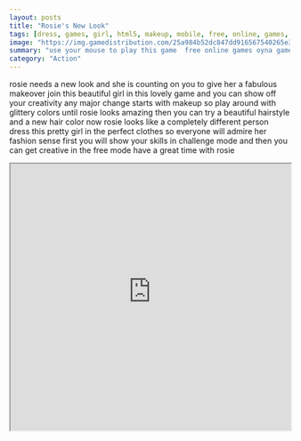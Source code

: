 ```yaml
---
layout: posts
title: "Rosie's New Look"
tags: [dress, games, girl, html5, makeup, mobile, free, online, games, oyna, game, free, games, play, play, games]
image: "https://img.gamedistribution.com/25a984b52dc847dd916567540265e37c.jpg"
summary: "use your mouse to play this game  free online games oyna game free games play play games"
category: "Action"
---
```


rosie needs a new look and she is counting on you to give her a fabulous makeover join this beautiful girl in this lovely game and you can show off your creativity any major change starts with makeup so play around with glittery colors until rosie looks amazing then you can try a beautiful hairstyle and a new hair color now rosie looks like a completely different person dress this pretty girl in the perfect clothes so everyone will admire her fashion sense first you will show your skills in challenge mode and then you can get creative in the free mode have a great time with rosie

<iframe width="100%" height="480px;" src="https://html5.gamedistribution.com/25a984b52dc847dd916567540265e37c/"></iframe>